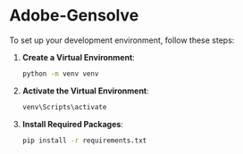 # Adobe-Gensolve

To set up your development environment, follow these steps:

1. **Create a Virtual Environment**:
   ```bash
   python -m venv venv
   ```

2. **Activate the Virtual Environment**:
     ```bash
     venv\Scripts\activate
     ```

3. **Install Required Packages**:
   ```bash
   pip install -r requirements.txt
   ```
